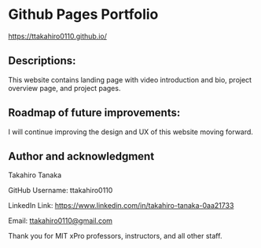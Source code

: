 # Github Pages Portfolio
https://ttakahiro0110.github.io/

## Descriptions:
This website contains landing page with video introduction and bio, project overview page, and project pages.

## Roadmap of future improvements:
I will continue improving the design and UX of this website moving forward.

## Author and acknowledgment
Takahiro Tanaka

GitHub Username: ttakahiro0110

LinkedIn Link:  https://www.linkedin.com/in/takahiro-tanaka-0aa21733

Email: ttakahiro0110@gmail.com

Thank you for MIT xPro professors, instructors, and all other staff.
